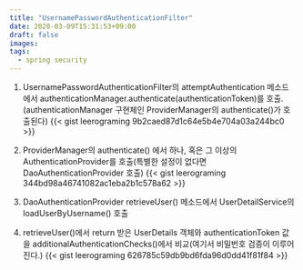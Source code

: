 ```yaml
---
title: "UsernamePasswordAuthenticationFilter"
date: 2020-03-09T15:31:53+09:00
draft: false
images:
tags: 
  - spring security
---
```


1. UsernamePasswordAuthenticationFilter의 attemptAuthentication 메소드에서 authenticationManager.authenticate(authenticationToken)를 호출.(authenticationManager 구현체인 ProviderManager의 authenticate()가 호출된다)
{{< gist leerograming 9b2caed87d1c64e5b4e704a03a244bc0 >}}

2. ProviderManager의 authenticate() 에서 하나, 혹은 그 이상의 AuthenticationProvider를 호출(특별한 설정이 없다면 DaoAuthenticationProvider 호출)
{{< gist leerograming 344bd98a46741082ac1eba2b1c578a62 >}}

3. DaoAuthenticationProvider retrieveUser() 메소드에서 UserDetailService의 loadUserByUsername() 호출

4. retrieveUser()에서 return 받은 UserDetails 객체와 authenticationToken 값을 additionalAuthenticationChecks()에서 비교(여기서 비밀번호 검증이 이루어진다.)
{{< gist leerograming 626785c59db9bd6fda96d0dd41f81f84 >}}